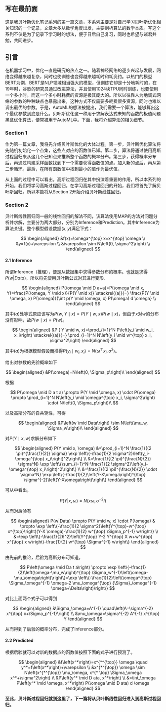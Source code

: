 
## 写在最前面

​	这是我贝叶斯优化笔记系列的第一篇文章，本系列主要是对自己学习贝叶斯优化相关知识的一个记录，文章大多从数学角度出发，主要剖析算法的数学本质。写这个系列不仅是为了记录下学习时的想法，便于日后自己复习，同时也希望与诸君共勉，共同进步。

## 引言

​	在机器学习中，优化一直是研究的热点之一。随着神经网络的逐步兴起与发展，网络变得越来越复杂，同时也使训练也变得越来越耗时和耗资约。以热门的模型BERT为例，BERT是NLP领域相当强大的模型，但训练它却是十分地耗时的，在19年时，谷歌的研究员通过改进算法，并且使用1024块TPU同时训练，也要使用一个多小时，而这一个多小时耗费的资源是极其庞大的。所以以往靠人为地调式网络的参数的种种缺点也暴露出来，这种方式不仅需要多耗费很多资源，同时也难以调出最优的参数。于是，AutoML的想法被提出，我们需要一个算法，能够算出这个最优参数到底是什么。贝叶斯优化这一种用于求解表达式未知的函数的极值问题黑盒优化算法，便常被用于AutoML中。下面，我将介绍算法的相关细节。

### Section 1

​	作为第一篇文章，我将先介绍贝叶斯优化的大体过程。第一步，贝叶斯优化算法将先随机初始化一个点集，这些点对应的函数值已知。第二步，算法将通过使用高斯过程回归来从这几个已知点来推断整个函数的概率分布。第三步，获得概率分布后，再通过构建采样函数找到下一个需要获得函数值的点。加入新的点后，再从第二步循环。最后，在所有函数值中找到最小的值作为最优值。

​	从上面的过程中可以看出，高斯过程回归在其中扮演着重要的作用，所以本系列的开始，我们将学习高斯过程回归。在学习高斯过程回归的开始，我们将首先了解贝叶斯回归。所以本篇将从Section 2开始介绍贝叶斯线性回归。

### Section 2

​	贝叶斯线性回归同一般的线性回归的解法不同，该算法使用MAP的方法对问题分析并求解，主要分为两大部分，分别为Inference和Prediction。其中Inference为算法关键。整个模型假设数据$(x,y)$满足下式：

$$
\begin{aligned}
&f(x)=\omega^{\top} x=x^{\top} \omega \\
&y=f(x)+\varepsilon \\
&\varepsilon \sim N\left(0, \sigma^2\right) \\
\end{aligned}
$$


#### 2.1 Inference
所谓Inference（推理），便是从数据集中求得参数分布的概率。也就是求得$P(w|Data)$，所以将先使用贝叶斯公式对其进行变形.
 
$$
\begin{aligned}
P(\omega \mid D a+a)=P(\omega \mid x, Y)=\frac{P(\omega, Y \mid x)}{P(Y \mid x)} \stackrel{(a)}{=} \frac{P(Y \mid \omega, x) P(\omega)}{\int p(Y \mid \omega, x) P(\omega) d \omega} \\
\end{aligned}
$$

其中$(a)$处等式原应该写为$P(w,Y \mid x)=P(Y \mid w,x)P(w \mid x)$，但由于$x$对$w$的分布没有影响，故$P(w \mid x)=P(w)$。

$$
\begin{aligned}
&P ( Y \mid w, x)=\prod_{i=1}^N P\left(y_i \mid w_i, x_i\right) \stackrel{(a)}{=} \prod_{i=1}^N N\left(y_i \mid w^{\top} x_i, \sigma^2\right)
\end{aligned}
$$

其中$(a)$为根据模型假设而推得$P(y_i \mid w_i,x_i)=N(\omega^{\top} x_i,\sigma^2)$。

给出对参数的先验概率如下

$$
\begin{aligned}
&P(\omega)=N\left(0, \Sigma_p\right)\\
\end{aligned}
$$

根据

$$
P(\omega \mid D a t a) \propto P(Y \mid \omega, x) \cdot P(\omega) \propto \prod_{i=1}^N N\left(y_i \mid \omega^{\top} x_i, \sigma^2\right) \cdot N\left(0, \Sigma_p\right)\\
$$

以及高斯分布的自共轭性，可得

$$
\begin{aligned}
&P\left(w \mid Data\right) \sim N\left(\mu_w, \Sigma_w\right)\\
\end{aligned}
$$

对$P(Y \mid x,w)$求解分布如下

$$
\begin{aligned}
P(Y \mid x, \omega) &=\prod_{i=1}^N \frac{1}{(2 \pi)^{\frac{1}{2}} \sigma} \exp \left\{-\frac{1}{2 \sigma^2}\left(y_i-\omega^{\top} x_i\right)^2\right\} \\
&=\frac{1}{(2 \pi)^{\frac{N}{2}} \sigma^N} \exp \left\{\sum_{i=1}^N-\frac{1}{2 \sigma^2}\left(y_i-\omega^{\top} x_i\right)^2\right\} \\
&=\frac{1}{(2 \pi)^{\frac{N}{2}} \cdot \sigma^N} \exp \left\{-\frac{1}{2}\left(Y-X\omega\right)^{\top} \sigma^{-2}\left(Y-X\omega\right)\right\}
\end{aligned}
$$

可从中看出，

$$
P\left(Y|x, \omega) = N\left(x \omega, \sigma^{-2} I\right)\right.
$$

从而对后验有

$$
\begin{aligned}
P(w|Data) \propto P(Y \mid w, x) \cdot P(\omega) & \propto \exp \left\{-\frac{1}{2 \sigma^2}\left(Y^{\top}-w^{\top} x^{\top}\right)(Y-X \omega)-\frac{1}{2} w^{\top} \Sigma_p^{-1} w\right\} \\
&=\exp \left\{-\frac{1}{26^2}\left(Y^{\top} Y-2 Y^{\top} X w+w^{\top} x^{\top} x w\right)-\frac{1}{2} w^{\top} \Sigma^{-1} w\right\}
\end{aligned}
$$

由先前的推论，后验为高斯分布可知道，

$$
P\left(\omega \mid Da t a\right) \propto \exp \left\{-\frac{1}{2}\left(\omega-\mu_w\right)^{\top} \Sigma_w^{-1}\left(\omega-\mu_\omega\right)\right\}=\exp \left\{-\frac{1}{2}\left(\omega^{\top} \Sigma_\omega^{-1} \omega-2 \mu_\omega^{\top} {\Sigma}_\omega^{-1} \omega+\Delta\right)\right\}
$$

对比上面两个式子可以得到

$$
\begin{aligned}
&\Sigma_\omega=A^{-1} \quad\left(A=\sigma^{-2} x^{\top} x+\Sigma_p^{-1}\right) \\
&\mu_\omega=\sigma^{-2} A^{-1} x^{\top} Y
\end{aligned}
$$

从而得到了后验的概率分布，完成了Inference部分。

#### 2.2 Predicted

根据后验就可以对新的数据点的函数值按照下面的式子进行预测了。

$$
\begin{aligned}
&f\left(x^*\right)=x^{*^{\top}} \omega \quad y^*=f\left(x^*\right)+\varepsilon \\
&x^{*^{\top}} \omega \sim N\left(x^{*^{\top}} \mu_\omega, x^{* \top} \Sigma_\omega x^*+\sigma^2\right) \\
&P\left(y^* \mid D ata, x^*\right) \\
&=\int_\omega P\left(y^* \mid \omega, x^*\right) P(\omega \mid D ata) d \omega
\end{aligned}
$$

**至此，贝叶斯过程回归就到这里了，下一篇将从贝叶斯线性回归进入到高斯过程回归。**
